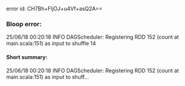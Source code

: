 error id: CH7Bh+FljOJ+u4Vf+asQ2A==
### Bloop error:

25/06/18 00:20:18 INFO DAGScheduler: Registering RDD 152 (count at main.scala:151) as input to shuffle 14
#### Short summary: 

25/06/18 00:20:18 INFO DAGScheduler: Registering RDD 152 (count at main.scala:151) as input to shuff...